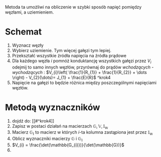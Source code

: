 Metoda ta umożliwi na obliczenie w szybki sposób napięć pomiędzy węzłami, a uziemieniem.

# Schemat
1. Wyznacz węzły
2. Wybierz uziemienie. Tym więcej gałęzi tym lepiej.
3. Przekształć wszystkie źródła napięcia na źródła prądowe
4. Dla każdego węzła $i$ pomnóż konduktancję wszystkich gałęzi przez $V_{i}$ odejmij to samo innych węzłów, przyrównaj do prądów *wchodzących - wychodzących* : $V_{i}\left( \frac{1}{R_{1}} + \frac{1}{R_{2}} + \dots \right) - V_{2}(\dots)= J_{1} + \frac{E}{R}$ ^krok4
5. Napięcie na gałęzi to będzie różnica między poszczególnymi napięciami węzłów.
# Metodą wyznaczników
1. dojdź do: [[#^krok4]]
2. Zapisz w postaci działań na macierzach $\mathbb{G}, \mathbb{V}, \mathbb{I_{w}}$ 
3. Macierz $\mathbb{G_{i}}$ to macierz w których $i$-ta kolumna zastąpiona jest przez $\mathbb{I_{w}}$
4. Oblicz wyznaczniki macierzy $\mathbb{G}$ i $\mathbb{G_{i}}$
5. $V_{i} = \frac{\det(\mathbb{G_{i}})}{\det(\mathbb{G})}$
6. 